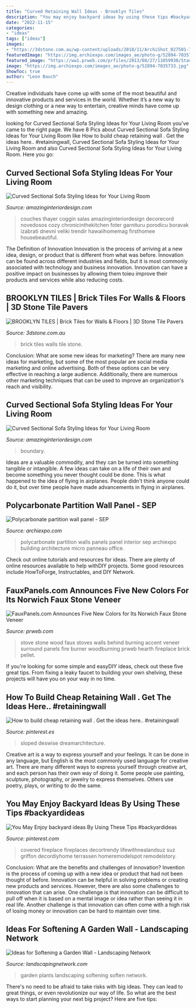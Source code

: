 ```yaml
---
title: "Curved Retaining Wall Ideas - Brooklyn Tiles"
description: "You may enjoy backyard ideas by using these tips #backyardideas"
date: "2022-11-15"
categories:
- "ideas"
tags: ["ideas"]
images:
- "https://3dstone.com.au/wp-content/uploads/2018/11/ArchiShot_027501-768x1024.jpg"
featuredImage: "https://img.archiexpo.com/images_ae/photo-g/52894-7035733.jpg"
featured_image: "https://ww1.prweb.com/prfiles/2013/08/27/11059930/StackedStone-BirchWood.jpg"
image: "https://img.archiexpo.com/images_ae/photo-g/52894-7035733.jpg"
ShowToc: true
author: "Leon Bauch"
---
```



Creative individuals have come up with some of the most beautiful and innovative products and services in the world. Whether it’s a new way to design clothing or a new way to entertain, creative minds have come up with something new and amazing.

	

		
looking for Curved Sectional Sofa Styling Ideas for Your Living Room you've came to the right page. We have 8 Pics about Curved Sectional Sofa Styling Ideas for Your Living Room like How to build cheap retaining wall . Get the ideas here.. #retainingwall, Curved Sectional Sofa Styling Ideas for Your Living Room and also Curved Sectional Sofa Styling Ideas for Your Living Room. Here you go:
		
    
## Curved Sectional Sofa Styling Ideas For Your Living Room

<img loading=lazy src="https://www.amazinginteriordesign.com/wp-content/uploads/2018/10/10.jpg" onerror="this.onerror=null;this.src='https://tse2.mm.bing.net/th?id=OIP.8HknA8Xprm0Ecv2O0tgwUgHaJm&amp;pid=15.1';" alt="Curved Sectional Sofa Styling Ideas for Your Living Room">

_Source: amazinginteriordesign.com_

>couches thayer coggin salas amazinginteriordesign decorecord novedosos cozy chronicinthekitchen foter garnituru porodicu boravak izabrati dnevni veliki trendir hawaiihomemag firsthomee housebeautiful. 

	

The Definition of Innovation
Innovation is the process of arriving at a new idea, design, or product that is different from what was before. Innovation can be found across different industries and fields, but it is most commonly associated with technology and business innovation. Innovation can have a positive impact on businesses by allowing them toieu improve their products and services while also reducing costs.

    
## BROOKLYN TILES | Brick Tiles For Walls &amp; Floors | 3D Stone Tile Pavers

<img loading=lazy src="https://3dstone.com.au/wp-content/uploads/2018/11/ArchiShot_027501-768x1024.jpg" onerror="this.onerror=null;this.src='https://tse1.mm.bing.net/th?id=OIP.t-IE7-dTG18J3AHfdLJKgwHaJ4&amp;pid=15.1';" alt="BROOKLYN TILES | Brick Tiles for Walls &amp; Floors | 3D Stone Tile Pavers">

_Source: 3dstone.com.au_

>brick tiles walls tile stone. 

	

Conclusion: What are some new ideas for marketing?
There are many new ideas for marketing, but some of the most popular are social media marketing and online advertising. Both of these options can be very effective in reaching a large audience. Additionally, there are numerous other marketing techniques that can be used to improve an organization's reach and visibility.

    
## Curved Sectional Sofa Styling Ideas For Your Living Room

<img loading=lazy src="https://www.amazinginteriordesign.com/wp-content/uploads/2018/10/5.jpg" onerror="this.onerror=null;this.src='https://tse4.mm.bing.net/th?id=OIP.yoq-VW5O827Syhb7eFg4LgHaJ5&amp;pid=15.1';" alt="Curved Sectional Sofa Styling Ideas for Your Living Room">

_Source: amazinginteriordesign.com_

>boundary. 

	

Ideas are a valuable commodity, and they can be turned into something tangible or intangible. A few ideas can take on a life of their own and become something you never thought could be done. This is what happened to the idea of flying in airplanes. People didn't think anyone could do it, but over time people have made advancements in flying in airplanes.

    
## Polycarbonate Partition Wall Panel - SEP

<img loading=lazy src="https://img.archiexpo.com/images_ae/photo-g/52894-7035733.jpg" onerror="this.onerror=null;this.src='https://tse2.mm.bing.net/th?id=OIP.KBUycCR2-azcDU_6tzihmAHaJ4&amp;pid=15.1';" alt="Polycarbonate partition wall panel - SEP">

_Source: archiexpo.com_

>polycarbonate partition walls panels panel interior sep archiexpo building architecture micro panneau office. 

	

Check out online tutorials and resources for ideas. There are plenty of online resources available to help withDIY projects. Some good resources include HowToForge, Instructables, and DIY Network. 

    
## FauxPanels.com Announces Five New Colors For Its Norwich Faux Stone Veneer

<img loading=lazy src="https://ww1.prweb.com/prfiles/2013/08/27/11059930/StackedStone-BirchWood.jpg" onerror="this.onerror=null;this.src='https://tse1.mm.bing.net/th?id=OIP.t4wZ3bqrnnHXTqpWxmgVDQAAAA&amp;pid=15.1';" alt="FauxPanels.com Announces Five New Colors for Its Norwich Faux Stone Veneer">

_Source: prweb.com_

>stove stone wood faux stoves walls behind burning accent veneer surround panels fire burner woodburning prweb hearth fireplace brick pellet. 

	

If you're looking for some simple and easyDIY ideas, check out these five great tips. From fixing a leaky faucet to building your own shelving, these projects will have you on your way in no time.

    
## How To Build Cheap Retaining Wall . Get The Ideas Here.. #retainingwall

<img loading=lazy src="https://i.pinimg.com/736x/02/03/7f/02037fdab907aca6423adda965df1e17.jpg" onerror="this.onerror=null;this.src='https://tse4.mm.bing.net/th?id=OIP.ldX2ZOF-GWAYUaSsdnrVKQHaLH&amp;pid=15.1';" alt="How to build cheap retaining wall . Get the ideas here.. #retainingwall">

_Source: pinterest.es_

>sloped deswise dreamarchitecture. 

	

Creative art is a way to express yourself and your feelings. It can be done in any language, but English is the most commonly used language for creative art. There are many different ways to express yourself through creative art, and each person has their own way of doing it. Some people use painting, sculpture, photography, or jewelry to express themselves. Others use poetry, plays, or writing to do the same.

    
## You May Enjoy Backyard Ideas By Using These Tips #backyardideas

<img loading=lazy src="https://i.pinimg.com/originals/0e/d8/a1/0ed8a1c655bf2dfaa01d314ae2962440.jpg" onerror="this.onerror=null;this.src='https://tse3.mm.bing.net/th?id=OIP.k4Og96Rwj4aFxTATF5QEsAHaJ4&amp;pid=15.1';" alt="You May Enjoy backyard ideas By Using These Tips #backyardideas">

_Source: pinterest.com_

>covered fireplace fireplaces decortrendy lifewithnealandsuz suz griffon decordiyhome terrassen homeremodelspot remodelstory. 

	

Conclusion: What are the benefits and challenges of innovation?
Invention is the process of coming up with a new idea or product that had not been thought of before. Innovation can be helpful in solving problems or creating new products and services. However, there are also some challenges to innovation that can arise. One challenge is that innovation can be difficult to pull off when it is based on a mental image or idea rather than seeing it in real life. Another challenge is that innovation can often come with a high risk of losing money or innovation can be hard to maintain over time.

    
## Ideas For Softening A Garden Wall - Landscaping Network

<img loading=lazy src="http://images.landscapingnetwork.com/pictures/images/900x705Max/decor-and-accessory_21/wall-pots-succulents-landscaping-network_4664.jpg" onerror="this.onerror=null;this.src='https://tse3.mm.bing.net/th?id=OIP.7ISTZstnmNXTLLCaZq1ISQHaLL&amp;pid=15.1';" alt="Ideas for Softening a Garden Wall - Landscaping Network">

_Source: landscapingnetwork.com_

>garden plants landscaping softening soften network. 

	

There's no need to be afraid to take risks with big ideas. They can lead to great things, or even revolutionize our way of life. So what are the best ways to start planning your next big project? Here are five tips:

